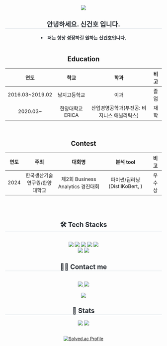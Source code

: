 <div align= "center">
    <img src="https://capsule-render.vercel.app/api?type=waving&color=0:00c7fc,100:fff995&height=180&text=Welcome%20to%20my%20GitHub!&animation=&fontColor=000000&fontSize=60" />
    </div>
    <div align= "center"> 
    <h2 style="border-bottom: 1px solid #d8dee4; color: #282d33;"> 안녕하세요. 신건호 입니다.  </h2>  
    <div style="font-weight: 700; font-size: 15px; text-align: center; color: #282d33;"> <li> 저는 항상 성장하길 원하는 신건호입니다. </div> 
    </div>

<br>

<div align= "center">
    
##  Education
| 연도 | 학교 | 학과 | 비고 |
| :------: | :------: | :------: | :------: |
| 2016.03~2019.02 | 남지고등학교 | 이과 | 졸업 |
| 2020.03~ |  한양대학교 ERICA  | 산업경영공학과(부전공: 비지니스 애널리틱스)  | 재학 |


<br>

## Contest
| 연도 | 주최 | 대회명 | 분석 tool | 비고 |
| :------: | :------: | :------: | :------: | :------: |
| 2024 | 한국생산기술연구원/한양대학교 | 제2회 Business Analytics 경진대회 | 파이썬/딥러닝(DistilKoBert, ) | 우수상 |

<br>

</div>

<br>

 <div align= "center">
    <h2 style="border-bottom: 1px solid #d8dee4; color: #282d33;"> 🛠️ Tech Stacks </h2> <br> 
    <div style="margin: 0 auto; text-align: center;" align= "center"> <img src="https://img.shields.io/badge/Figma-F24E1E?style=for-the-badge&logo=Figma&logoColor=white">
          <img src="https://img.shields.io/badge/Notion-000000?style=for-the-badge&logo=Notion&logoColor=white">
          <img src="https://img.shields.io/badge/Python-3776AB?style=for-the-badge&logo=Python&logoColor=white">
          <img src="https://img.shields.io/badge/Tensorflow-FF6F00?style=for-the-badge&logo=Tensorflow&logoColor=white">
          <img src="https://img.shields.io/badge/PyTorch-EE4C2C?style=for-the-badge&logo=PyTorch&logoColor=white">
          <br/><img src="https://img.shields.io/badge/MySQL-4479A1?style=for-the-badge&logo=MySQL&logoColor=white">
          <img src="https://img.shields.io/badge/Keras-D00000?style=for-the-badge&logo=Keras&logoColor=white">
          </div>
    </div>
    <div align= "center">
    <h2 style="border-bottom: 1px solid #d8dee4; color: #282d33;"> 🧑‍💻 Contact me </h2> <br> 
    <div align= "center"> <a href=http://notion.so/%5B%EC%9B%8C%ED%81%AC%EC%8A%A4%ED%8E%98%EC%9D%B4%EC%8A%A4%EC%9D%B4%EB%A6%84%5D> <img src="https://img.shields.io/badge/Notion-000000?style=for-the-badge&logo=Notion&logoColor=white&link=http://notion.so/%5B%EC%9B%8C%ED%81%AC%EC%8A%A4%ED%8E%98%EC%9D%B4%EC%8A%A4%EC%9D%B4%EB%A6%84%5D"> </a>
         <a href=mailto:kunho0288@gmail.com> <img src="https://img.shields.io/badge/Gmail-EA4335?style=for-the-badge&logo=Gmail&logoColor=white&link=mailto:kunho0288@gmail.com"> </a>
          </div>  <br> 
    <div align= "center"> <a href="https://hits.seeyoufarm.com"> <img src="https://hits.seeyoufarm.com/api/count/incr/badge.svg?url=https%3A%2F%2Fgithub.com%2FSh1nho%2F&count_bg=%23000000&title_bg=%23000000&icon=github.svg&icon_color=%23FFFFFF&title=GitHub&edge_flat=false"/></a>
       </div> 
    </div>
    <div align= "center"> 
    <h2 style="border-bottom: 1px solid #d8dee4; color: #282d33;"> 🏅 Stats </h2> <div align= "center"> <img src="https://github-readme-stats.vercel.app/api?username=Sh1nho&bg_color=60,53d5fd,fffbb9&title_color=000000&text_color=000000"
         /> <img src="https://github-readme-stats.vercel.app/api/top-langs/?username=Sh1nho&layout=compact&bg_color=60,53d5fd,fffbb9&title_color=000000&text_color=000000"
           /> </div> 
    </div>  <br>

<div align= "center">
    
[![Solved.ac Profile](http://mazassumnida.wtf/api/v2/generate_badge?boj=sinho0288)](https://solved.ac/sinho0288/)

 </div>
